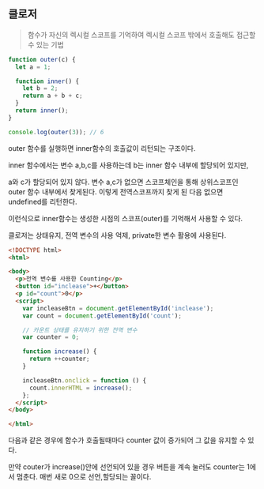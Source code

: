 ## 클로저
> 함수가 자신의 렉시컬 스코프를 기억하여 렉시컬 스코프 밖에서 호출해도 접근할 수 있는 기법

```js
function outer(c) {
  let a = 1;

  function inner() {
    let b = 2;
    return a + b + c;
  }
  return inner();
}

console.log(outer(3)); // 6

```

outer 함수를 실행하면 inner함수의 호출값이 리턴되는 구조이다.

inner 함수에서는 변수 a,b,c를 사용하는데 b는 inner 함수 내부에 할당되어 있지만,

a와 c가 할당되어 있지 않다. 변수 a,c가 없으면 스코프체인을 통해 상위스코프인 outer 함수 내부에서 찾게된다. 이렇게 전역스코프까지 찾게 된 다음 없으면 undefined를 리턴한다.

이런식으로 inner함수는 생성한 시점의 스코프(outer)를 기억해서 사용할 수 있다.

클로저는 상태유지, 전역 변수의 사용 억제, private한 변수 활용에 사용된다.

```html
<!DOCTYPE html>
<html>

<body>
  <p>전역 변수를 사용한 Counting</p>
  <button id="inclease">+</button>
  <p id="count">0</p>
  <script>
    var incleaseBtn = document.getElementById('inclease');
    var count = document.getElementById('count');

    // 카운트 상태를 유지하기 위한 전역 변수
    var counter = 0;

    function increase() {
      return ++counter;
    }

    incleaseBtn.onclick = function () {
      count.innerHTML = increase();
    };
  </script>
</body>

</html>
````

다음과 같은 경우에 함수가 호출될때마다 counter 값이 증가되어 그 값을 유지할 수 있다.

만약 couter가 increase()안에 선언되어 있을 경우 버튼을 계속 눌러도 counter는 1에서 멈춘다. 매번 새로 0으로 선언,할당되는 꼴이다.